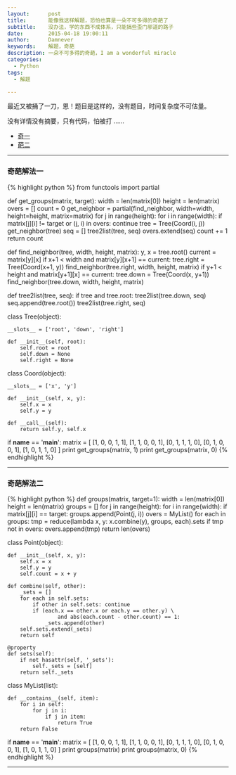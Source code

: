 ```yaml
---
layout:      post
title:       能像我这样解题，恐怕也算是一朵不可多得的奇葩了
subtitle:    没办法，学的东西不成体系，只能搞些歪门邪道的路子
date:        2015-04-18 19:00:11
author:      Damnever
keywords:    解题，奇葩
description: 一朵不可多得的奇葩，I am a wonderful miracle
categories:
  - Python
tags:
  - 解题

---
```



最近又被捅了一刀，恩！题目是这样的，没有题目，时间复杂度不可估量。

<span class="caption text-muted">没有详情没有摘要，只有代码，怕被打 ……</span>


*   [奇一](#miracle-one)
*   [葩二](#miracle-two)


---

<h3 id="miracle-one">奇葩解法一</h3>

{% highlight python %}
from functools import partial

def get_groups(matrix, target):
    width = len(matrix[0])
    height = len(matrix)
    overs = []
    count = 0
    get_neighbor = partial(find_neighbor, width=width, height=height, matrix=matrix)
    for j in range(height):
        for i in range(width):
            if matrix[j][i] != target or (j, i) in overs:
                continue
            tree = Tree(Coord(i, j))
            get_neighbor(tree)
            seq = []
            tree2list(tree, seq)
            overs.extend(seq)
            count += 1
    return count

def find_neighbor(tree, width, height, matrix):
    y, x = tree.root()
    current = matrix[y][x]
    if x+1 < width and matrix[y][x+1] == current:
        tree.right = Tree(Coord(x+1, y))
        find_neighbor(tree.right, width, height, matrix)
    if y+1 < height and matrix[y+1][x] == current:
        tree.down = Tree(Coord(x, y+1))
        find_neighbor(tree.down, width, height, matrix)


def tree2list(tree, seq):
    if tree and tree.root:
        tree2list(tree.down, seq)
        seq.append(tree.root())
        tree2list(tree.right, seq)


class Tree(object):

    __slots__ = ['root', 'down', 'right']

    def __init__(self, root):
        self.root = root
        self.down = None
        self.right = None


class Coord(object):

    __slots__ = ['x', 'y']

    def __init__(self, x, y):
        self.x = x
        self.y = y

    def __call__(self):
        return self.y, self.x


if __name__ == '__main__':
    matrix = [
            [1, 0, 0, 1, 1],
            [1, 1, 0, 0, 1],
            [0, 1, 1, 1, 0],
            [0, 1, 0, 0, 1],
            [1, 0, 1, 1, 0]
            ]
    print get_groups(matrix, 1)
    print get_groups(matrix, 0)
{% endhighlight %}

---

<h3 id="miracle-two">奇葩解法二</h3>

{% highlight python %}
def groups(matrix, target=1):
    width = len(matrix[0])
    height = len(matrix)
    groups = []
    for j in range(height):
        for i in range(width):
            if matrix[j][i] == target:
                groups.append(Point(j, i))
    overs = MyList()
    for each in groups:
        tmp = reduce(lambda x, y: x.combine(y), groups, each).sets
        if tmp not in overs:
            overs.append(tmp)
    return len(overs)


class Point(object):

    def __init__(self, x, y):
        self.x = x
        self.y = y
        self.count = x + y

    def combine(self, other):
        _sets = []
        for each in self.sets:
            if other in self.sets: continue
            if (each.x == other.x or each.y == other.y) \
                    and abs(each.count - other.count) == 1:
                _sets.append(other)
        self.sets.extend(_sets)
        return self

    @property
    def sets(self):
        if not hasattr(self, '_sets'):
            self._sets = [self]
        return self._sets


class MyList(list):

    def __contains__(self, item):
        for i in self:
            for j in i:
                if j in item:
                    return True
        return False


if __name__ == '__main__':
    matrix = [
            [1, 0, 0, 1, 1],
            [1, 1, 0, 0, 1],
            [0, 1, 1, 1, 0],
            [0, 1, 0, 0, 1],
            [1, 0, 1, 1, 0]
            ]
    print groups(matrix)
    print groups(matrix, 0)
{% endhighlight %}

***